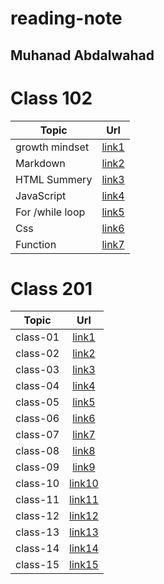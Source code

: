 # reading-note
## Muhanad Abdalwahad

# Class 102
| Topic             |      Url             |  
|-------------------|:--------------------:|
| growth mindset    |[link1](./read1.md)   |
| Markdown          |[link2](./read2.md)   |  
| HTML Summery      |[link3](./read3.md)   |
| JavaScript        |[link4](./read4.md)   |
| For /while loop   |[link5](./read5.md)   |
| Css               |[link6](./read6.md)   |
| Function          |[link7](./read7.md)   |
          


# Class 201 
| Topic            |      Url                |  
|------------------|:-----------------------:|
| class-01         |[link1](./class-01.md)   |
| class-02         |[link2](./class-02.md)   |
| class-03         |[link3](./class-03.md)   |
| class-04         |[link4](./class-04.md)   |
| class-05         |[link5](./class-05.md)   |
| class-06         |[link6](./class-06.md)   |
| class-07         |[link7](./class-07.md)   |
| class-08         |[link8](./class-08.md)   |
| class-09         |[link9](./class-09.md)   |
| class-10         |[link10](./class-10.md)  |
| class-11         |[link11](./class-11.md)  |
| class-12         |[link12](./class-12.md)  |
| class-13         |[link13](./class-13.md)  |
| class-14         |[link14](./class-14.md)  |
| class-15         |[link15](./class-15.md)  |
